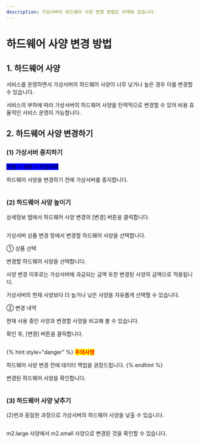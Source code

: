 ```yaml
---
description: 가상서버의 하드웨어 사양 변경 방법은 아래와 같습니다.
---
```


# 하드웨어 사양 변경 방법

## 1. 하드웨어 사양

서비스를 운영하면서 가상서버의 하드웨어 사양이 너무 낮거나 높은 경우 이를 변경할 수 있습니다.

서비스의 부하에 따라 가상서버의 하드웨어 사양을 탄력적으로 변경할 수 있어 비용 효율적인 서비스 운영이 가능합니다.







## 2. 하드웨어 사양 변경하기

### (1) 가상서버 중지하기

<mark style="background-color:blue;">콘솔 > 서버 > 가상서버</mark>

하드웨어 사양을 변경하기 전에 가상서버를 중지합니다.

<figure><img src="https://filesystem.cafe24.com/hosting/cloud_service/2021/04/15/a932871611bc2f5d17f7aba1815e3129_1618454696.png" alt=""><figcaption></figcaption></figure>





### (2) 하드웨어 사양 높이기

상세정보 탭에서 하드웨어 사양 변경의 \[변경] 버튼을 클릭합니다.

<figure><img src="https://filesystem.cafe24.com/hosting/cloud_service/2021/04/16/5c160c6bab06551c5b533335ef2a6210_1618547676.png" alt=""><figcaption></figcaption></figure>

가상서버 상품 변경 창에서 변경할 하드웨어 사양을 선택합니다.

① 상품 선택

변경할 하드웨어 사양을 선택합니다.

사양 변경 이후로는 가상서버에 과금되는 금액 또한 변경된 사양의 금액으로 적용됩니다.

가상서버의 현재 사양보다 더 높거나 낮은 사양을 자유롭게 선택할 수 있습니다.

② 변경 내역

현재 사용 중인 사양과 변경할 사양을 비교해 볼 수 있습니다.&#x20;

확인 후, \[변경] 버튼을 클릭합니다.

<figure><img src="https://filesystem.cafe24.com/hosting/cloud_service/2021/04/15/5228a8a8aa6f4537f769963740d2d439_1618453567.png" alt=""><figcaption></figcaption></figure>

{% hint style="danger" %}
<mark style="color:red;">**주의사항**</mark>

하드웨어 사양 변경 전에 데이터 백업을 권장드립니다.
{% endhint %}

변경된 하드웨어 사양을 확인합니다.

<figure><img src="https://filesystem.cafe24.com/hosting/cloud_service/2021/04/15/1b94c5e745305ab481707a9fcee42c3b_1618452339.png" alt=""><figcaption></figcaption></figure>





### (3) 하드웨어 사양 낮추기

(2)번과 동일한 과정으로 가상서버의 하드웨어 사양을 낮출 수 있습니다.

<figure><img src="https://filesystem.cafe24.com/hosting/cloud_service/2021/04/15/e9003df3e2fe6790d852488eef0d09b0_1618460036.png" alt=""><figcaption></figcaption></figure>

m2.large 사양에서 m2.small 사양으로 변경된 것을 확인할 수 있습니다.

<figure><img src="https://filesystem.cafe24.com/hosting/cloud_service/2021/04/15/27cf7ca6d00f04320d5ee346d7c97aa5_1618454988.png" alt=""><figcaption></figcaption></figure>
